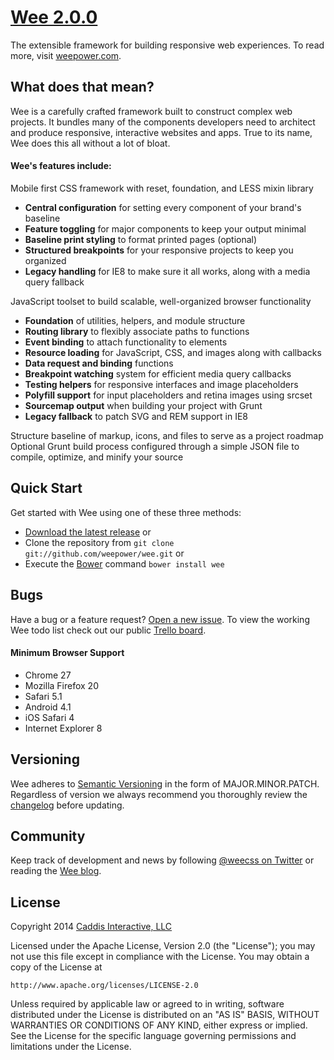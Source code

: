 # [Wee 2.0.0](https://github.com/weepower/wee)

The extensible framework for building responsive web experiences. To read more, visit [weepower.com](http://www.weepower.com).

## What does that mean?

Wee is a carefully crafted framework built to construct complex web projects. It bundles many of the components developers need to architect and produce responsive, interactive websites and apps. True to its name, Wee does this all without a lot of bloat.

#### Wee's features include:

Mobile first CSS framework with reset, foundation, and LESS mixin library

* **Central configuration** for setting every component of your brand's baseline
* **Feature toggling** for major components to keep your output minimal
* **Baseline print styling** to format printed pages (optional)
* **Structured breakpoints** for your responsive projects to keep you organized
* **Legacy handling** for IE8 to make sure it all works, along with a media query fallback

JavaScript toolset to build scalable, well-organized browser functionality

* **Foundation** of utilities, helpers, and module structure
* **Routing library** to flexibly associate paths to functions
* **Event binding** to attach functionality to elements
* **Resource loading** for JavaScript, CSS, and images along with callbacks
* **Data request and binding** functions
* **Breakpoint watching** system for efficient media query callbacks
* **Testing helpers** for responsive interfaces and image placeholders
* **Polyfill support** for input placeholders and retina images using srcset
* **Sourcemap output** when building your project with Grunt
* **Legacy fallback** to patch SVG and REM support in IE8

Structure baseline of markup, icons, and files to serve as a project roadmap
Optional Grunt build process configured through a simple JSON file to compile, optimize, and minify your source

## Quick Start

Get started with Wee using one of these three methods:

* [Download the latest release](https://github.com/weepower/wee/archive/master.zip) or
* Clone the repository from `git clone git://github.com/weepower/wee.git` or
* Execute the [Bower](http://bower.io/) command `bower install wee`

## Bugs

Have a bug or a feature request? [Open a new issue](https://github.com/weepower/wee/issues).
To view the working Wee todo list check out our public [Trello board](https://trello.com/b/7KbnQra9/wee).

#### Minimum Browser Support

* Chrome 27
* Mozilla Firefox 20
* Safari 5.1
* Android 4.1
* iOS Safari 4
* Internet Explorer 8

## Versioning

Wee adheres to [Semantic Versioning](http://semver.org/) in the form of MAJOR.MINOR.PATCH. Regardless of version we always recommend you thoroughly review the [changelog](https://github.com/weepower/wee/blob/development/CHANGELOG.md) before updating.

## Community

Keep track of development and news by following [@weecss on Twitter](https://twitter.com/weecss) or reading the [Wee blog](http://www.weepower.com/blog).

## License

Copyright 2014 [Caddis Interactive, LLC](http://www.caddis.co)

Licensed under the Apache License, Version 2.0 (the "License");
you may not use this file except in compliance with the License.
You may obtain a copy of the License at

    http://www.apache.org/licenses/LICENSE-2.0

Unless required by applicable law or agreed to in writing, software
distributed under the License is distributed on an "AS IS" BASIS,
WITHOUT WARRANTIES OR CONDITIONS OF ANY KIND, either express or implied.
See the License for the specific language governing permissions and
limitations under the License.